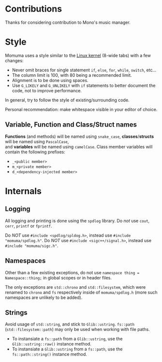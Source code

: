 # Contributions

Thanks for considering contribution to Mono's music manager.


# Style

Momuma uses a style similar to the
[Linux kernel](https://www.kernel.org/doc/Documentation/process/coding-style.rst)
(8-wide tabs) with a few changes:

- Never omit braces for single statement `if`, `else`, `for`, `while`, `switch`, etc...
- The column limit is 100, with 80 being a recommended limit.
- Alignment is to be done using spaces.  
- Use `G_LIKELY` and `G_UNLIKELY` with `if` statements to better document the
code, not to improve performance.

In general, try to follow the style of existing/surrounding code.

Personal recommendation: make whitespace visible in your editor of choice.

## Variable, Function and Class/Struct names
**Functions** (and methods) will be named using `snake_case`, **classes**/**structs** will be named using `PascalCase`,  
and **variables** will be named using `camelCase`. Class member variables will contain the following prefixes:

- `_<public member>`
- `m_<private member>`
- `d_<dependency-injected member>`


# Internals

## Logging

All logging and printing is done using the `spdlog` library. Do *not* use `cout`, `cerr`, `printf` or `fprintf`.

Do *NOT* use `#include <spdlog/spldog.h>`, instead use `#include "momuma/spdlog.h"`.
Do *NOT* use `#include <sigc++/signal.h>`, instead use `#include "momuma/sigc.h"`.

## Namespaces

Other than a few existing exceptions, do not use `namespace thing = Namespace::thing;`
in global scopes or in header files.

The only exceptions are `std::chrono` and `std::filesystem`, which were renamed to
`chrono` and `fs` respectively inside of `momuma/spdlog.h` (more such namespaces are unlikely to be added).

## Strings

Avoid usage of `std::string`, and stick to `Glib::ustring`.
`fs::path` (`std::filesystem::path`) may only be used when working with file paths.

- To instansiate a `fs::path` from a `Glib::ustring`, use the `Glib::ustring::raw()` instance method.
- To instansiate a `Glib::ustring` from a `fs::path`, use the `fs::path::string()` instance method.
